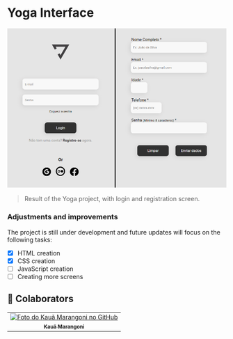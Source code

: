 # Yoga Interface

<img src="./assets/image-example.png" alt="imagem de exemplo" width="580px;">

> Result of the Yoga project, with login and registration screen.

### Adjustments and improvements

The project is still under development and future updates will focus on the following tasks:

- [x] HTML creation
- [x] CSS creation
- [ ] JavaScript creation
- [ ] Creating more screens

## 🤝 Colaborators

<table>
  <tr>
    <td align="center">
      <a href="https://github.com/Kaua-Marangoni">
        <img src="https://avatars.githubusercontent.com/u/67929579?v=4" width="100px;" alt="Foto do Kauã Marangoni no GitHub"/><br>
        <sub>
          <b>Kauã Marangoni</b>
        </sub>
      </a>
    </td>
  </tr>
</table>
